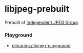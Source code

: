 libjpeg-prebuilt
================
Prebuilt of [Independent JPEG Group](https://ijg.org/)

### Playground
- [dirkarnez/libjpeg-playground](https://github.com/dirkarnez/libjpeg-playground)

